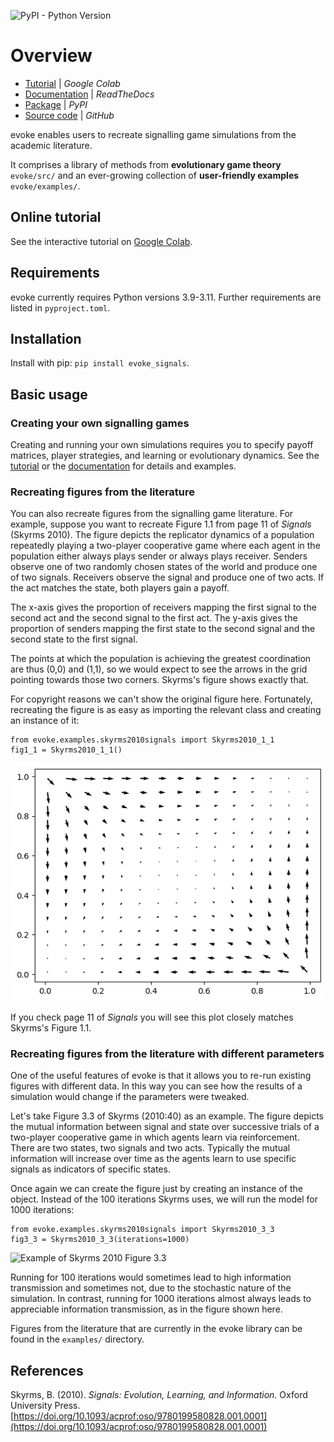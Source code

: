 ![PyPI - Python Version](https://img.shields.io/pypi/pyversions/evoke-signals)

# Overview

+ [Tutorial](https://colab.research.google.com/drive/1AwUCP05lpITAP7_EZD7loGv3unhnwvhM#forceEdit=true&sandboxMode=true) | *Google Colab*
+ [Documentation](https://evoke.readthedocs.io/en/latest/) | *ReadTheDocs*
+ [Package](https://pypi.org/project/evoke-signals/) | *PyPI*
+ [Source code](https://github.com/signalling-games-org/evoke) | *GitHub*

evoke enables users to recreate signalling game simulations from the academic literature.

It comprises a library of methods from **evolutionary game theory** `evoke/src/` and an ever-growing collection of **user-friendly examples** `evoke/examples/`.

## Online tutorial

See the interactive tutorial on [Google Colab](https://colab.research.google.com/drive/1AwUCP05lpITAP7_EZD7loGv3unhnwvhM#forceEdit=true&sandboxMode=true).

## Requirements

evoke currently requires Python versions 3.9-3.11.
Further requirements are listed in `pyproject.toml`.

## Installation

Install with pip: `pip install evoke_signals`.

## Basic usage

### Creating your own signalling games

Creating and running your own simulations requires you to specify payoff matrices, player strategies, and learning or evolutionary dynamics.
See the [tutorial](https://colab.research.google.com/drive/1AwUCP05lpITAP7_EZD7loGv3unhnwvhM#forceEdit=true&sandboxMode=true) or the [documentation](https://evoke.readthedocs.io/en/latest/) for details and examples.

### Recreating figures from the literature

You can also recreate figures from the signalling game literature.
For example, suppose you want to recreate Figure 1.1 from page 11 of _Signals_ (Skyrms 2010).
The figure depicts the replicator dynamics of a population repeatedly playing a two-player cooperative game where each agent in the population either always plays sender or always plays receiver.
Senders observe one of two randomly chosen states of the world and produce one of two signals.
Receivers observe the signal and produce one of two acts.
If the act matches the state, both players gain a payoff.

The x-axis gives the proportion of receivers mapping the first signal to the second act and the second signal to the first act.
The y-axis gives the proportion of senders mapping the first state to the second signal and the second state to the first signal.

The points at which the population is achieving the greatest coordination are thus (0,0) and (1,1), so we would expect to see the arrows in the grid pointing towards those two corners.
Skyrms's figure shows exactly that.

For copyright reasons we can't show the original figure here.
Fortunately, recreating the figure is as easy as importing the relevant class and creating an instance of it:

```
from evoke.examples.skyrms2010signals import Skyrms2010_1_1
fig1_1 = Skyrms2010_1_1()
```

![Example of Skyrms 2010 Figure 1.1](https://github.com/signalling-games-org/evoke/blob/main/docs/tutorials/figures/skyrms2010_1_1.png?raw=true)

If you check page 11 of _Signals_ you will see this plot closely matches Skyrms's Figure 1.1.

### Recreating figures from the literature with different parameters

One of the useful features of evoke is that it allows you to re-run existing figures with different data.
In this way you can see how the results of a simulation would change if the parameters were tweaked.

Let's take Figure 3.3 of Skyrms (2010:40) as an example.
The figure depicts the mutual information between signal and state over successive trials of a two-player cooperative game in which agents learn via reinforcement.
There are two states, two signals and two acts.
Typically the mutual information will increase over time as the agents learn to use specific signals as indicators of specific states.

Once again we can create the figure just by creating an instance of the object.
Instead of the 100 iterations Skyrms uses, we will run the model for 1000 iterations:

```
from evoke.examples.skyrms2010signals import Skyrms2010_3_3
fig3_3 = Skyrms2010_3_3(iterations=1000)
````

![Example of Skyrms 2010 Figure 3.3](https://github.com/signalling-games-org/evoke/blob/main/docs/tutorials/figures/skyrms2010_3_3.png?raw=true)

Running for 100 iterations would sometimes lead to high information transmission and sometimes not, due to the stochastic nature of the simulation.
In contrast, running for 1000 iterations almost always leads to appreciable information transmission, as in the figure shown here.

Figures from the literature that are currently in the evoke library can be found in the `examples/` directory.

## References

Skyrms, B. (2010). *Signals: Evolution, Learning, and Information.* Oxford University Press. [https://doi.org/10.1093/acprof:oso/9780199580828.001.0001](https://doi.org/10.1093/acprof:oso/9780199580828.001.0001)
